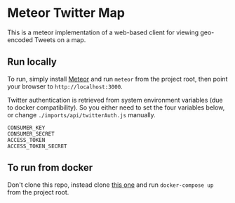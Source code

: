 # Meteor Twitter Map

This is a meteor implementation of a web-based client for viewing geo-encoded Tweets on a map.

## Run locally

To run, simply install [Meteor](https://www.meteor.com/) and run `meteor` from the project root, then point your browser to `http://localhost:3000`.

Twitter authentication is retrieved from system environment variables (due to docker compatibility).  So you either need to set the four variables below, or change `./imports/api/twitterAuth.js` manually.

```
CONSUMER_KEY
CONSUMER_SECRET
ACCESS_TOKEN
ACCESS_TOKEN_SECRET
```

## To run from docker

Don't clone this repo, instead clone [this one](https://github.com/rooch84/tweetmap-docker) and run `docker-compose up` from the project root.
